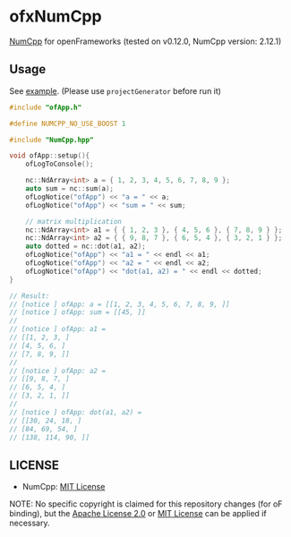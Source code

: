 # ofxNumCpp

[NumCpp](https://github.com/dpilger26/NumCpp) for openFrameworks (tested on v0.12.0, NumCpp version: 2.12.1)

## Usage

See [example](example). (Please use `projectGenerator` before run it)

```cpp
#include "ofApp.h"

#define NUMCPP_NO_USE_BOOST 1

#include "NumCpp.hpp"

void ofApp::setup(){
    ofLogToConsole();

    nc::NdArray<int> a = { 1, 2, 3, 4, 5, 6, 7, 8, 9 };
    auto sum = nc::sum(a);
    ofLogNotice("ofApp") << "a = " << a;
    ofLogNotice("ofApp") << "sum = " << sum;

    // matrix multiplication
    nc::NdArray<int> a1 = { { 1, 2, 3 }, { 4, 5, 6 }, { 7, 8, 9 } };
    nc::NdArray<int> a2 = { { 9, 8, 7 }, { 6, 5, 4 }, { 3, 2, 1 } };
    auto dotted = nc::dot(a1, a2);
    ofLogNotice("ofApp") << "a1 = " << endl << a1;
    ofLogNotice("ofApp") << "a2 = " << endl << a2;
    ofLogNotice("ofApp") << "dot(a1, a2) = " << endl << dotted;
}

// Result:
// [notice ] ofApp: a = [[1, 2, 3, 4, 5, 6, 7, 8, 9, ]]
// [notice ] ofApp: sum = [[45, ]]
//
// [notice ] ofApp: a1 =
// [[1, 2, 3, ]
// [4, 5, 6, ]
// [7, 8, 9, ]]
//
// [notice ] ofApp: a2 =
// [[9, 8, 7, ]
// [6, 5, 4, ]
// [3, 2, 1, ]]
//
// [notice ] ofApp: dot(a1, a2) =
// [[30, 24, 18, ]
// [84, 69, 54, ]
// [138, 114, 90, ]]
```

## LICENSE

- NumCpp: [MIT License](https://github.com/dpilger26/NumCpp/blob/Version_2.12.1/LICENSE)

NOTE: No specific copyright is claimed for this repository changes (for oF binding), but the [Apache License 2.0](LICENSE_APACHE) or [MIT License](LICENSE_MIT) can be applied if necessary.
